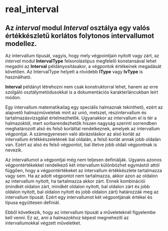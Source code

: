 # real_interval
## Az *interval* modul *Interval* osztálya egy valós értékkészletű korlátos folytonos intervallumot modellez.

Az intervallum típusát, vagyis, hogy mely végpointjain nyitott vagy zárt, az *interval* modul **IntervalType** felsorolástípus megfelelő konstansával lehet megadni az __Interval__ példányosításakor, a végpontok értékeinek megadását követően. Az IntervalType helyett a rövidebb **IType** vagy **IvType** is használható.

**Interval** példányt létrehozni nem csak konstruktorral lehet, hanem az erre szolgáló osztálymetódusokkal is a dokumentációs karakterláncukban leírt módon. 

Egy intervallum matematikailag egy speciális halmaznak tekinthető, ezért az alapvető halmazműveletek mint az unió, metszet, részintervallum és tartalmazásvizsgálat értelmezhetők. Ugyanakkor az intervallum el is tér a halmazoktól, mert sorbarendezhetők hiszen nagyság szerinti sorrendben meghatározott alsó és felső korláttal rendelkeznek, amelyek az intervallum végpontjai. A számegyenesen való ábrázoláskor az alsó korlát az intervallum értékkészeletének bal oldalán, a felső korlát annak jobb oldalán van. Ezért az alsó és felső végpontot, bal illetve jobb oldali végpontnak is nevezik.

Az intervallumot a végpontjai még nem teljesen definiálják. Ugyanis azonos végpontértékekkel rendelkező két intervallum különbözhet egymástól attól függően, hogy a végpontértékeket az intervallum értékkészlete tartalmazza vagy sem. Ha az adott végpontot nem tartalmazza, akkor azon az oldalon az intervallum nyitott, ha tartalmazza akkor zárt. Ennek kombinációi (mindkét oldalon zárt, mindkét oldalon nyitott, bal oldalon zárt és jobb oldalon nyitott, bal oldalon nyitott és jobb oldalon zárt) határozzák meg az intervallum típusát. Ezért egy intervallumot két végpontjának értékei és típusa együttesen definiál.

Ebből következik, hogy az intervallum típusát a műveleteknél figyelembe kell venni. Ez az, ami a halmazokhoz képest megnehezíti az intervallumokkal végzett műveletket.
